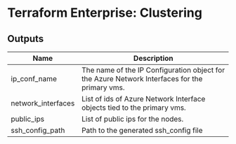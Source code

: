 # Terraform Enterprise: Clustering

## Outputs

| Name | Description |
|------|-------------|
| ip\_conf\_name | The name of the IP Configuration object for the Azure Network Interfaces for the primary vms. |
| network\_interfaces | List of ids of Azure Network Interface objects tied to the primary vms. |
| public\_ips | List of public ips for the nodes. |
| ssh\_config\_path | Path to the generated ssh_config file |

